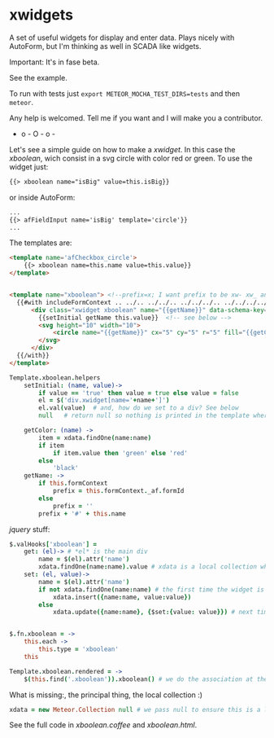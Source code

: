 xwidgets
========

A set of useful widgets for display and enter data. Plays nicely with AutoForm, but I'm thinking as well in SCADA like widgets.

Important: It's in fase beta. 

See the example.

To run with tests just ```export METEOR_MOCHA_TEST_DIRS=tests``` and then ```meteor```.

Any help is welcomed. Tell me if you want and I will make you a contributor.

   - o - O - o -

Let's see a simple guide on how to make a *xwidget*. In this case the *xboolean*, wich consist in a svg circle with color red or green.
To use the widget just:

```html
{{> xboolean name="isBig" value=this.isBig}}
```

or inside AutoForm:

```html
...
{{> afFieldInput name='isBig' template='circle'}}
...
```

The templates are:

```html
<template name='afCheckbox_circle'>
    {{> xboolean name=this.name value=this.value}}
</template>


<template name="xboolean"> <!--prefix=x; I want prefix to be xw- xw_ and xwCapital  -->
  {{#with includeFormContext .. ../.. ../../.. ../../../.. ../../../../.. }}
      <div class="xwidget xboolean" name="{{getName}}" data-schema-key="{{this.name}}"> <!--class is always xwidget -->
        {{setInitial getName this.value}}  <!-- see below -->
        <svg height="10" width="10">
            <circle name="{{getName}}" cx="5" cy="5" r="5" fill="{{getColor getName}}" />  <!-- set name here as well for easy access to this important property. See that for the color we use a helper, instead of setting the attribute fill from code (jquery way of .val(value)). I think this is the Meteor way -->
        </svg>
      </div>
  {{/with}}
</template>

```

```coffee
Template.xboolean.helpers
    setInitial: (name, value)->
        if value == 'true' then value = true else value = false
        el = $('div.xwidget[name='+name+']')
        el.val(value)  # and, how do we set to a div? See below
        null   # return null so nothing is printed in the template where the *{{setInitial ...}}* is

    getColor: (name) ->
        item = xdata.findOne(name:name)
        if item
            if item.value then 'green' else 'red'
        else
            'black'
    getName: ->
        if this.formContext
            prefix = this.formContext._af.formId
        else
            prefix = ''
        prefix + '#' + this.name
```

*jquery* stuff:

```coffee
$.valHooks['xboolean'] =
    get: (el)-> # *el* is the main div
        name = $(el).attr('name')
        xdata.findOne(name:name).value # xdata is a local collection where we save an item per widget instance. The instance is recognized by the name
    set: (el, value)->   
        name = $(el).attr('name')
        if not xdata.findOne(name:name) # the first time the widget is created we must do an insert
            xdata.insert({name:name, value:value})
        else
            xdata.update({name:name}, {$set:{value: value}}) # next times we must do updates


$.fn.xboolean = ->
    this.each -> 
        this.type = 'xboolean'
    this

Template.xboolean.rendered = ->
    $(this.find('.xboolean')).xboolean() # we do the association at the main div
```

What is missing:, the principal thing, the local collection :)

```coffee
xdata = new Meteor.Collection null # we pass null to ensure this is a local collection
```

See the full code in *xboolean.coffee* and *xboolean.html*.